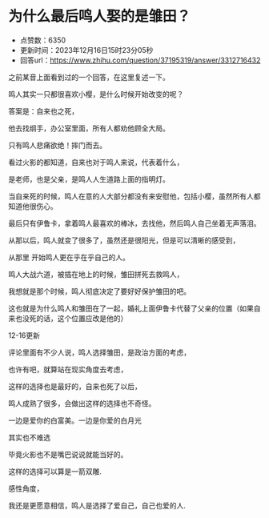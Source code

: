 # 为什么最后鸣人娶的是雏田？
- 点赞数：6350
- 更新时间：2023年12月16日15时23分05秒
- 回答url：https://www.zhihu.com/question/37195319/answer/3312716432
<body>
 <p data-pid="jGmC6D-1">之前某音上面看到过的一个回答，在这里复述一下。</p>
 <p data-pid="aj5mR-8h">鸣人其实一只都很喜欢小樱，是什么时候开始改变的呢？</p>
 <p data-pid="pzgu6HGV">答案是：自来也之死，</p>
 <p data-pid="Z88nOLXO">他去找纲手，办公室里面，所有人都劝他顾全大局。</p>
 <p data-pid="RFNNRRG8">只有鸣人悲痛欲绝！摔门而去。</p>
 <p data-pid="KEphEltd">看过火影的都知道，自来也对于鸣人来说，代表着什么，</p>
 <p data-pid="OFkpClPT">是老师，也是父亲，是鸣人人生道路上面的指明灯。</p>
 <p data-pid="f2r7UMFH">当自来死的时候，鸣人在意的人大部分都没有来安慰他，包括小樱，虽然所有人都知道他很伤心。</p>
 <p data-pid="-ttSCn75">最后只有伊鲁卡，拿着鸣人最喜欢的棒冰，去找他，然后鸣人自己坐着无声落泪。</p>
 <p data-pid="gddQJ4nv">从那以后，鸣人就变了很多了，虽然还是很阳光，但是可以清晰的感受到，</p>
 <p data-pid="ZNaDVkC3">从那里 开始鸣人更在乎在乎自己的人。</p>
 <p data-pid="oB0CeLzH">鸣人大战六道，被插在地上的时候，雏田拼死去救鸣人，</p>
 <p data-pid="LVeGGPq9">我想就是那个时候，鸣人彻底决定了要好好保护雏田的吧。</p>
 <p data-pid="rZU_2Bgw">这也就是为什么鸣人和雏田在了一起，婚礼上面伊鲁卡代替了父亲的位置（如果自来也没死的话，这个位置应改是他的）</p>
 <p data-pid="IxO4X4JW">12-16更新</p>
 <p data-pid="NEIIxR2m">评论里面有不少人说，鸣人选择雏田，是政治方面的考虑，</p>
 <p data-pid="F4syb7e7">也许有吧，就算站在现实角度去考虑，</p>
 <p data-pid="hqTb-x0o">这样的选择也是最好的，自来也死了以后，</p>
 <p data-pid="xlZ7eDiK">鸣人成熟了很多，会做出这样的选择也不奇怪。</p>
 <p data-pid="QSCReV4e">一边是爱你的白富美。一边是你爱的白月光</p>
 <p data-pid="jWwJnu28">其实也不难选</p>
 <p data-pid="k-YMZZIA">毕竟火影也不是嘴巴说说就能当好的。</p>
 <p data-pid="K6Sa2FhL">这样的选择可以算是一箭双雕.</p>
 <p data-pid="uoRLr_bB">感性角度，</p>
 <p data-pid="h2EIWAqT">我还是更愿意相信，鸣人是选择了爱自己，自己也爱的人.</p>
 <p></p>
 <p></p>
</body>
